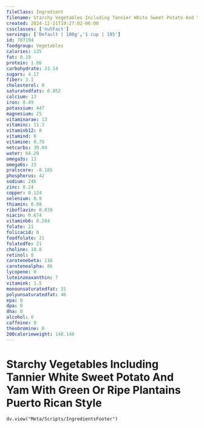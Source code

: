 ```yaml
---
fileClass: Ingredient
filename: Starchy Vegetables Including Tannier White Sweet Potato And Yam With Green Or Ripe Plantains Puerto Rican Style
created: 2024-12-21T19:27:02-06:00
cssclasses: ['nutFact']
servings: ['Default | 100g','1 cup | 195']
id: 787194
foodgroup: Vegetables
calories: 135
fat: 0.19
protein: 1.06
carbohydrate: 33.14
sugars: 4.17
fiber: 3.1
cholesterol: 0
saturatedfats: 0.052
calcium: 13
iron: 0.49
potassium: 447
magnesium: 25
vitaminarae: 13
vitaminc: 11.3
vitaminb12: 0
vitamind: 0
vitamine: 0.78
netcarbs: 30.04
water: 64.29
omega3s: 13
omega6s: 33
pralscore: -8.185
phosphorus: 42
sodium: 246
zinc: 0.24
copper: 0.124
selenium: 0.9
thiamin: 0.08
riboflavin: 0.039
niacin: 0.674
vitaminb6: 0.204
folate: 21
folicacid: 0
foodfolate: 21
folatedfe: 21
choline: 18.8
retinol: 0
carotenebeta: 116
carotenealpha: 86
lycopene: 0
luteinzeaxanthin: 7
vitamink: 1.5
monounsaturatedfat: 31
polyunsaturatedfat: 46
epa: 0
dpa: 0
dha: 0
alcohol: 0
caffeine: 0
theobromine: 0
200calorieweight: 148.148
---
```


# Starchy Vegetables Including Tannier White Sweet Potato And Yam With Green Or Ripe Plantains Puerto Rican Style

```dataviewjs
dv.view("Meta/Scripts/IngredientsFooter")
```